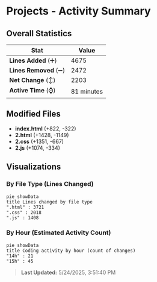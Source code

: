 # Projects - Activity Summary 

## Overall Statistics

| Stat                   | Value                                                             |
| ---------------------- | ----------------------------------------------------------------- |
| **Lines Added** (➕)   | 4675                                          |
| **Lines Removed** (➖) | 2472                                        |
| **Net Change** (↕)    | 2203                |
| **Active Time** (⌚)   | 81 minutes |


## Modified Files
- **index.html** (+822, -322)
- **2.html** (+1428, -1149)
- **2.css** (+1351, -667)
- **2.js** (+1074, -334)

## Visualizations

### By File Type (Lines Changed)

```mermaid
pie showData
title Lines changed by file type
".html" : 3721
".css" : 2018
".js" : 1408
```

### By Hour (Estimated Activity Count)

```mermaid
pie showData
title Coding activity by hour (count of changes)
"14h" : 21
"15h" : 45
```


> **Last Updated:** 5/24/2025, 3:51:40 PM